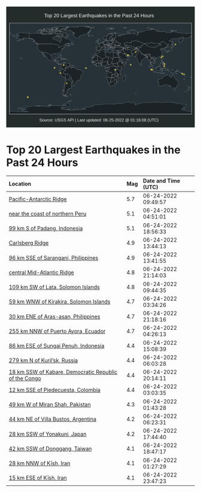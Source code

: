 ![Map](./map.png)

# Top 20 Largest Earthquakes in the Past 24 Hours

| Location | Mag | Date and Time (UTC) |
|:---|:---|:---|
| [Pacific-Antarctic Ridge](https://earthquake.usgs.gov/earthquakes/eventpage/us7000hjvj) | 5.7 | 06-24-2022 09:49:57 |
| [near the coast of northern Peru](https://earthquake.usgs.gov/earthquakes/eventpage/us7000hjtz) | 5.1 | 06-24-2022 04:51:01 |
| [99 km S of Padang, Indonesia](https://earthquake.usgs.gov/earthquakes/eventpage/us7000hk0k) | 5.1 | 06-24-2022 18:56:33 |
| [Carlsberg Ridge](https://earthquake.usgs.gov/earthquakes/eventpage/us7000hjwr) | 4.9 | 06-24-2022 13:44:13 |
| [96 km SSE of Sarangani, Philippines](https://earthquake.usgs.gov/earthquakes/eventpage/us7000hjwp) | 4.9 | 06-24-2022 13:41:55 |
| [central Mid-Atlantic Ridge](https://earthquake.usgs.gov/earthquakes/eventpage/us7000hk2e) | 4.8 | 06-24-2022 21:14:03 |
| [109 km SW of Lata, Solomon Islands](https://earthquake.usgs.gov/earthquakes/eventpage/us7000hjve) | 4.8 | 06-24-2022 09:44:35 |
| [59 km WNW of Kirakira, Solomon Islands](https://earthquake.usgs.gov/earthquakes/eventpage/us7000hjtn) | 4.7 | 06-24-2022 03:34:26 |
| [30 km ENE of Aras-asan, Philippines](https://earthquake.usgs.gov/earthquakes/eventpage/us7000hk2d) | 4.7 | 06-24-2022 21:18:16 |
| [255 km NNW of Puerto Ayora, Ecuador](https://earthquake.usgs.gov/earthquakes/eventpage/us7000hjtv) | 4.7 | 06-24-2022 04:26:13 |
| [86 km ESE of Sungai Penuh, Indonesia](https://earthquake.usgs.gov/earthquakes/eventpage/us7000hjyk) | 4.4 | 06-24-2022 15:08:39 |
| [279 km N of Kuril’sk, Russia](https://earthquake.usgs.gov/earthquakes/eventpage/us7000hjue) | 4.4 | 06-24-2022 06:03:28 |
| [18 km SSW of Kabare, Democratic Republic of the Congo](https://earthquake.usgs.gov/earthquakes/eventpage/us7000hk1v) | 4.4 | 06-24-2022 20:14:11 |
| [12 km SSE of Piedecuesta, Colombia](https://earthquake.usgs.gov/earthquakes/eventpage/us7000hjtj) | 4.4 | 06-24-2022 03:03:35 |
| [49 km W of Miran Shah, Pakistan](https://earthquake.usgs.gov/earthquakes/eventpage/us7000hjt5) | 4.3 | 06-24-2022 01:43:28 |
| [44 km NE of Villa Bustos, Argentina](https://earthquake.usgs.gov/earthquakes/eventpage/us7000hjug) | 4.2 | 06-24-2022 06:23:31 |
| [28 km SSW of Yonakuni, Japan](https://earthquake.usgs.gov/earthquakes/eventpage/us7000hk04) | 4.2 | 06-24-2022 17:44:40 |
| [42 km SSW of Donggang, Taiwan](https://earthquake.usgs.gov/earthquakes/eventpage/us7000hk0i) | 4.1 | 06-24-2022 18:47:17 |
| [28 km NNW of Kīsh, Iran](https://earthquake.usgs.gov/earthquakes/eventpage/us7000hjt1) | 4.1 | 06-24-2022 01:27:29 |
| [15 km ESE of Kīsh, Iran](https://earthquake.usgs.gov/earthquakes/eventpage/us7000hk35) | 4.1 | 06-24-2022 23:47:23 |

